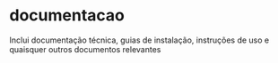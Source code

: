 # documentacao
Inclui documentação técnica, guias de instalação, instruções de uso e quaisquer outros documentos relevantes
